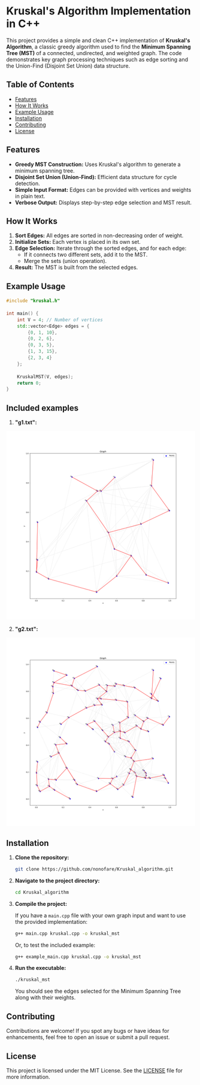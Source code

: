 # Kruskal's Algorithm Implementation in C++

This project provides a simple and clean C++ implementation of **Kruskal's Algorithm**, a classic greedy algorithm used
to find the **Minimum Spanning Tree (MST)** of a connected, undirected, and weighted graph. The code demonstrates key
graph processing techniques such as edge sorting and the Union-Find (Disjoint Set Union) data structure.

## Table of Contents

- [Features](#features)
- [How It Works](#how-it-works)
- [Example Usage](#example-usage)
- [Installation](#installation)
- [Contributing](#contributing)
- [License](#license)

## Features

- **Greedy MST Construction:** Uses Kruskal's algorithm to generate a minimum spanning tree.
- **Disjoint Set Union (Union-Find):** Efficient data structure for cycle detection.
- **Simple Input Format:** Edges can be provided with vertices and weights in plain text.
- **Verbose Output:** Displays step-by-step edge selection and MST result.

## How It Works

1. **Sort Edges:** All edges are sorted in non-decreasing order of weight.
2. **Initialize Sets:** Each vertex is placed in its own set.
3. **Edge Selection:** Iterate through the sorted edges, and for each edge:
    - If it connects two different sets, add it to the MST.
    - Merge the sets (union operation).
4. **Result:** The MST is built from the selected edges.

## Example Usage

```cpp
#include "kruskal.h"

int main() {
    int V = 4; // Number of vertices
    std::vector<Edge> edges = {
        {0, 1, 10},
        {0, 2, 6},
        {0, 3, 5},
        {1, 3, 15},
        {2, 3, 4}
    };

    KruskalMST(V, edges);
    return 0;
}
```

## Included examples

1. **"g1.txt":**

<div>
  <img src="./plots/plot1.png">
</div>

2. **"g2.txt":**

<div>
  <img src="./plots/plot2.png">
</div>

## Installation

1. **Clone the repository:**
   ```bash
   git clone https://github.com/nonofare/Kruskal_algorithm.git
   ```

2. **Navigate to the project directory:**
   ```bash
   cd Kruskal_algorithm
   ```

3. **Compile the project:**

   If you have a `main.cpp` file with your own graph input and want to use the provided implementation:

   ```bash
   g++ main.cpp kruskal.cpp -o kruskal_mst
   ```

   Or, to test the included example:

   ```bash
   g++ example_main.cpp kruskal.cpp -o kruskal_mst
   ```

4. **Run the executable:**
   ```bash
   ./kruskal_mst
   ```

   You should see the edges selected for the Minimum Spanning Tree along with their weights.

## Contributing

Contributions are welcome! If you spot any bugs or have ideas for enhancements, feel free to open an issue or submit a
pull request.

## License

This project is licensed under the MIT License. See the [LICENSE](LICENSE) file for more information.
